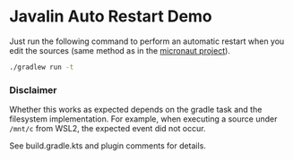 # Javalin Auto Restart Demo

Just run the following command to perform an automatic restart when you edit the sources
(same method as in the [micronaut project](https://micronaut.io/)).

```bash
./gradlew run -t
```

### Disclaimer

Whether this works as expected depends on the gradle task and the filesystem implementation.
For example, when executing a source under `/mnt/c` from WSL2, the expected event did not occur.

See build.gradle.kts and plugin comments for details.